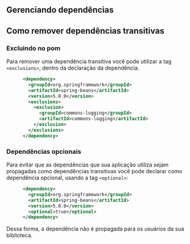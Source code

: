 ## Gerenciando dependências

## Como remover dependências transitivas

### Excluindo no pom

Para remover uma dependência transitiva você pode utilizar a tag `<exclusions>`, dentro da declaração da dependência.

```xml
      <dependency>
        <groupId>org.springframework</groupId>
        <artifactId>spring-beans</artifactId>
        <version>5.0.0</version>
        <exclusions>
          <exclusion>
            <groupId>commons-logging</groupId>
            <artifactId>commons-logging</artifactId>
          </exclusion>
        </exclusions>
      </dependency>
```

### Dependências opcionais

Para evitar que as dependências que sua aplicação utiliza sejam propagadas como dependências transitivas você pode declarar como dependência opcional, usando a tag `<optional>`:

```xml
      <dependency>
        <groupId>org.springframework</groupId>
        <artifactId>spring-beans</artifactId>
        <version>5.0.0</version>
        <optional>true</optional>
      </dependency>
```

Dessa forma, a dependência não é propagada para os usuários da sua biblioteca.
